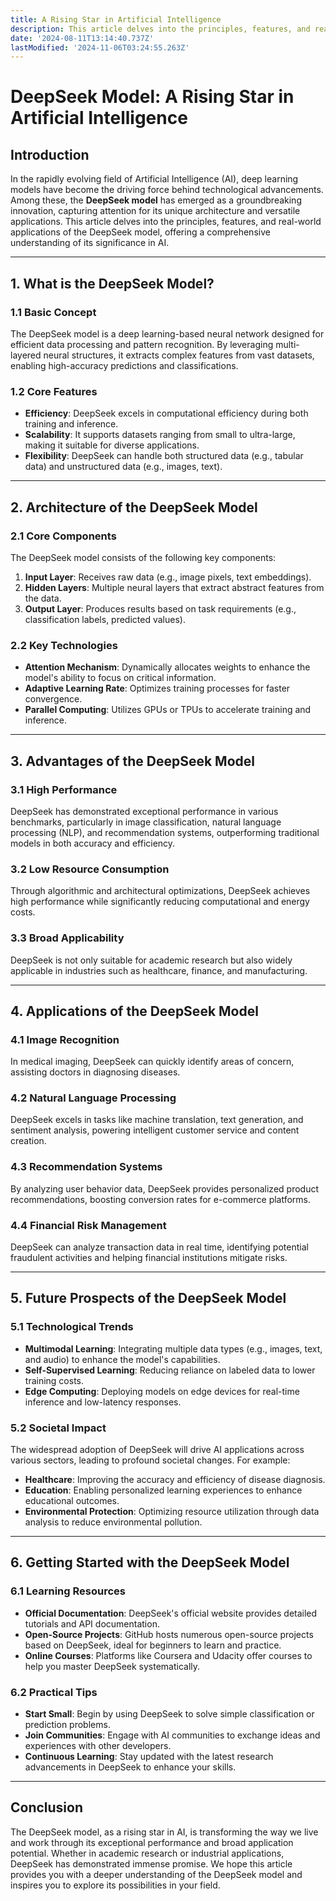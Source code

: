 ```yaml
---
title: A Rising Star in Artificial Intelligence
description: This article delves into the principles, features, and real-world applications of the DeepSeek model, offering a comprehensive understanding of its significance in AI.
date: '2024-08-11T13:14:40.737Z'
lastModified: '2024-11-06T03:24:55.263Z'
---
```

# DeepSeek Model: A Rising Star in Artificial Intelligence

## Introduction
In the rapidly evolving field of Artificial Intelligence (AI), deep learning models have become the driving force behind technological advancements. Among these, the **DeepSeek model** has emerged as a groundbreaking innovation, capturing attention for its unique architecture and versatile applications. This article delves into the principles, features, and real-world applications of the DeepSeek model, offering a comprehensive understanding of its significance in AI.

---

## 1. What is the DeepSeek Model?

### 1.1 Basic Concept
The DeepSeek model is a deep learning-based neural network designed for efficient data processing and pattern recognition. By leveraging multi-layered neural structures, it extracts complex features from vast datasets, enabling high-accuracy predictions and classifications.

### 1.2 Core Features
- **Efficiency**: DeepSeek excels in computational efficiency during both training and inference.
- **Scalability**: It supports datasets ranging from small to ultra-large, making it suitable for diverse applications.
- **Flexibility**: DeepSeek can handle both structured data (e.g., tabular data) and unstructured data (e.g., images, text).

---

## 2. Architecture of the DeepSeek Model

### 2.1 Core Components
The DeepSeek model consists of the following key components:
1. **Input Layer**: Receives raw data (e.g., image pixels, text embeddings).
2. **Hidden Layers**: Multiple neural layers that extract abstract features from the data.
3. **Output Layer**: Produces results based on task requirements (e.g., classification labels, predicted values).

### 2.2 Key Technologies
- **Attention Mechanism**: Dynamically allocates weights to enhance the model's ability to focus on critical information.
- **Adaptive Learning Rate**: Optimizes training processes for faster convergence.
- **Parallel Computing**: Utilizes GPUs or TPUs to accelerate training and inference.

---

## 3. Advantages of the DeepSeek Model

### 3.1 High Performance
DeepSeek has demonstrated exceptional performance in various benchmarks, particularly in image classification, natural language processing (NLP), and recommendation systems, outperforming traditional models in both accuracy and efficiency.

### 3.2 Low Resource Consumption
Through algorithmic and architectural optimizations, DeepSeek achieves high performance while significantly reducing computational and energy costs.

### 3.3 Broad Applicability
DeepSeek is not only suitable for academic research but also widely applicable in industries such as healthcare, finance, and manufacturing.

---

## 4. Applications of the DeepSeek Model

### 4.1 Image Recognition
In medical imaging, DeepSeek can quickly identify areas of concern, assisting doctors in diagnosing diseases.

### 4.2 Natural Language Processing
DeepSeek excels in tasks like machine translation, text generation, and sentiment analysis, powering intelligent customer service and content creation.

### 4.3 Recommendation Systems
By analyzing user behavior data, DeepSeek provides personalized product recommendations, boosting conversion rates for e-commerce platforms.

### 4.4 Financial Risk Management
DeepSeek can analyze transaction data in real time, identifying potential fraudulent activities and helping financial institutions mitigate risks.

---

## 5. Future Prospects of the DeepSeek Model

### 5.1 Technological Trends
- **Multimodal Learning**: Integrating multiple data types (e.g., images, text, and audio) to enhance the model's capabilities.
- **Self-Supervised Learning**: Reducing reliance on labeled data to lower training costs.
- **Edge Computing**: Deploying models on edge devices for real-time inference and low-latency responses.

### 5.2 Societal Impact
The widespread adoption of DeepSeek will drive AI applications across various sectors, leading to profound societal changes. For example:
- **Healthcare**: Improving the accuracy and efficiency of disease diagnosis.
- **Education**: Enabling personalized learning experiences to enhance educational outcomes.
- **Environmental Protection**: Optimizing resource utilization through data analysis to reduce environmental pollution.

---

## 6. Getting Started with the DeepSeek Model

### 6.1 Learning Resources
- **Official Documentation**: DeepSeek's official website provides detailed tutorials and API documentation.
- **Open-Source Projects**: GitHub hosts numerous open-source projects based on DeepSeek, ideal for beginners to learn and practice.
- **Online Courses**: Platforms like Coursera and Udacity offer courses to help you master DeepSeek systematically.

### 6.2 Practical Tips
- **Start Small**: Begin by using DeepSeek to solve simple classification or prediction problems.
- **Join Communities**: Engage with AI communities to exchange ideas and experiences with other developers.
- **Continuous Learning**: Stay updated with the latest research advancements in DeepSeek to enhance your skills.

---

## Conclusion
The DeepSeek model, as a rising star in AI, is transforming the way we live and work through its exceptional performance and broad application potential. Whether in academic research or industrial applications, DeepSeek has demonstrated immense promise. We hope this article provides you with a deeper understanding of the DeepSeek model and inspires you to explore its possibilities in your field.

